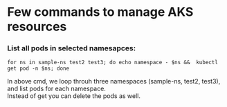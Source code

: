 # Few commands to manage AKS resources  

### List all pods in selected namesapces:  

```
for ns in sample-ns test2 test3; do echo namespace - $ns &&  kubectl get pod -n $ns; done
```

In above cmd, we loop throuh three namespaces (sample-ns, test2, test3), and list pods for each namespace.  
Instead of get you can delete the pods as well.
 

